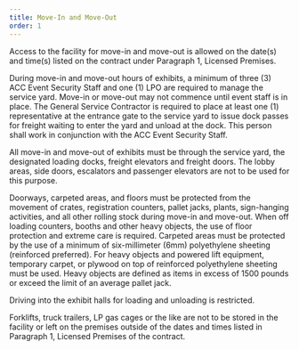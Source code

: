 ```yaml
---
title: Move-In and Move-Out
order: 1
---
```


Access to the facility for move-in and move-out is allowed on the date(s) and time(s) listed on the contract under Paragraph 1, Licensed Premises.

During move-in and move-out hours of exhibits, a minimum of three (3) ACC Event Security Staff and one (1) LPO are required to manage the service yard. Move-in or move-out may not commence until event staff is in place. The General Service Contractor is required to place at least one (1) representative at the entrance gate to the service yard to issue dock passes for freight waiting to enter the yard and unload at the dock. This person shall work in conjunction with the ACC Event Security Staff.

All move-in and move-out of exhibits must be through the service yard, the designated loading docks, freight elevators and freight doors. The lobby areas, side doors, escalators and passenger elevators are not to be used for this purpose.

Doorways, carpeted areas, and floors must be protected from the movement of crates, registration counters, pallet jacks, plants, sign-hanging activities, and all other rolling stock during move-in and move-out. When off loading counters, booths and other heavy objects, the use of floor protection and extreme care is required. Carpeted areas must be protected by the use of a minimum of six-millimeter (6mm) polyethylene sheeting (reinforced preferred). For heavy objects and powered lift equipment, temporary carpet, or plywood on top of reinforced polyethylene sheeting must be used. Heavy objects are defined as items in excess of 1500 pounds or exceed the limit of an average pallet jack.

Driving into the exhibit halls for loading and unloading is restricted.

Forklifts, truck trailers, LP gas cages or the like are not to be stored in the facility or left on the premises outside of the dates and times listed in Paragraph 1, Licensed Premises of the contract.
